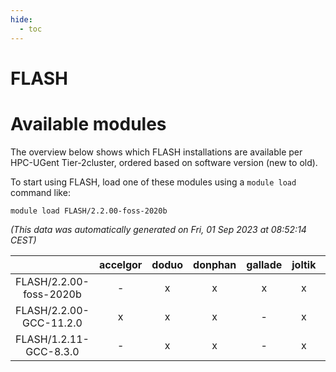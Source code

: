 ```yaml
---
hide:
  - toc
---
```


FLASH
=====

# Available modules


The overview below shows which FLASH installations are available per HPC-UGent Tier-2cluster, ordered based on software version (new to old).

To start using FLASH, load one of these modules using a `module load` command like:

```shell
module load FLASH/2.2.00-foss-2020b
```

*(This data was automatically generated on Fri, 01 Sep 2023 at 08:52:14 CEST)*  

| |accelgor|doduo|donphan|gallade|joltik|skitty|swalot|victini|
| :---: | :---: | :---: | :---: | :---: | :---: | :---: | :---: | :---: |
|FLASH/2.2.00-foss-2020b|-|x|x|x|x|x|x|x|
|FLASH/2.2.00-GCC-11.2.0|x|x|x|-|x|x|x|x|
|FLASH/1.2.11-GCC-8.3.0|-|x|x|-|x|-|-|-|
